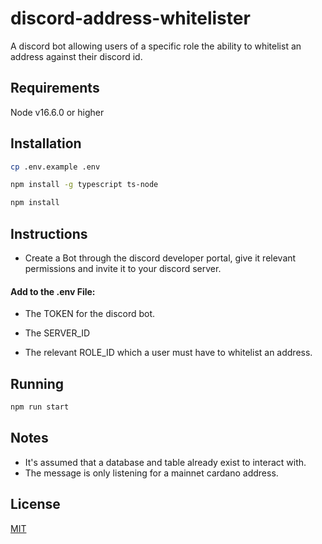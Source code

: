 # discord-address-whitelister

A discord bot allowing users of a specific role the ability to whitelist an address against their discord id.

## Requirements

Node v16.6.0 or higher
## Installation

```bash
cp .env.example .env
```

```bash
npm install -g typescript ts-node
```

```bash
npm install
```

## Instructions

- Create a Bot through the discord developer portal, give it relevant permissions and invite it to your discord server.

#### Add to the .env File:

- The TOKEN for the discord bot.

- The SERVER_ID

- The relevant ROLE_ID which a user must have to whitelist an address.

## Running

```bash
npm run start
```

## Notes

- It's assumed that a database and table already exist to interact with.
- The message is only listening for a mainnet cardano address.

## License
[MIT](https://choosealicense.com/licenses/mit/)